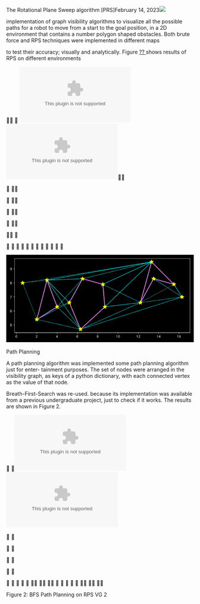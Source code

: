 ﻿The Rotational Plane Sweep algorithm [PRS]February 14, 2023![](Aspose.Words.f485ebbd-ef6d-4f41-8d3e-b1d079583118.001.png)

implementation of graph visibility algorithms to visualize all the possible paths for a robot to move from a start to the goal position, in a 2D environment that contains a number polygon shaped obstacles. Both brute force and RPS techniques were implemented in different maps

to test their accuracy; visually and analytically. Figure [?? ](#_page0_x70.87_y195.55)shows results of RPS on different environments

   ![](env_3.eps)![](env_4.eps) 

  

  

  

  

  

            

![](constellations.png)

Path Planning

A path planning algorithm was implemented some path planning algorithm just for enter- tainment purposes. The set of nodes were arranged in the visibility graph, as keys of a python dictionary, with each connected vertex as the value of that node.

Breath-First-Search was re-used. because its implementation was available from a previous undergraduate project, just to check if it works. The results are shown in Figure 2.

 ![](env_2.eps)![](env_2_path.eps)

 

 

 

 

                     

Figure 2: BFS Path Planning on RPS VG
2
